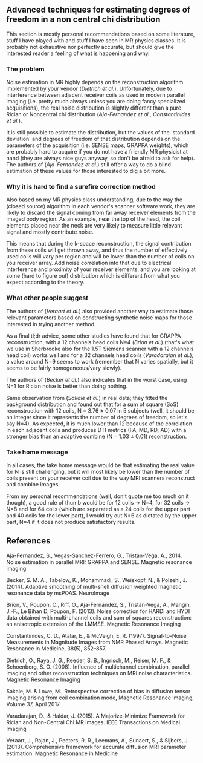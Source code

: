 ## Advanced techniques for estimating degrees of freedom in a non central chi distribution

This section is mostly personal recommendations based on some literature, stuff I have played with
and stuff I have seen in MR physics classes. It is probably not exhaustive nor perfectly accurate,
but should give the interested reader a feeling of what is happening and why.

### The problem

Noise estimation in MR highly depends on
the reconstruction algorithm implemented by your vendor (*Dietrich et al.*). Unfortunately,
due to interference between adjacent receiver coils as used in modern parallel imaging
(i.e. pretty much always unless you are doing fancy specialized acquisitions),
the real noise distribution is slightly different than a pure Rician or
Noncentral chi distribution (*Aja-Fernandez et al., Constantinides et al.*).

It is still possible to estimate the distribution,
but the values of the 'standard deviation' and degrees of freedom of that distribution
depends on the parameters of the acquisition (i.e. SENSE maps, GRAPPA weights),
which are probably hard to acquire if you do not have a friendly MR physicist at hand
(they are always nice guys anyway, so don't be afraid to ask for help).
The authors of (*Aja-Fernandez et al.*) still offer a way to do a blind estimation of these values for
those interested to dig a bit more.

### Why it is hard to find a surefire correction method

Also based on my MR physics class understanding, due to the way the (closed source)
algorithm in each vendor's scanner software work, they are likely to discard
the signal coming from far away receiver elements from the imaged body region.
As an example, near the top of the head, the coil elements placed near the neck are very likely to measure
little relevant signal and mostly contribute noise.

This means that during the k-space reconstruction, the signal
contribution from these coils will get thrown away, and thus the number of effectively used coils will vary per region and will be lower than the number of coils on you receiver array. Add noise correlation into that
due to electrical interference and proximity of your receiver elements, and you are looking at some (hard to figure out) distribution which is different from what you expect according to the theory.

### What other people suggest

The authors of (*Veraart et al.*) also provided another way to estimate those
relevant parameters based on constructing synthetic noise maps for those
interested in trying another method.

As a final tl;dr advice, some other studies have found that for GRAPPA reconstruction,
with a 12 channels head coils N=4 (*Brion et al.*) \(that's what we use in Sherbrooke also
for the 1.5T Siemens scanner with a 12 channels head coil\)
works well and for a 32 channels head coils (*Varadarajan et al.*), a value around N=9 seems to work
(remember that N varies spatially, but it seems to be fairly homogeneous/vary slowly).

The authors of (*Becker et al.*) also indicates that in
the worst case, using N=1 for Rician noise is better than doing nothing.

Same observation from (*Sakaie et al.*) in real data; they fitted the background distribution and found out that for a sum of square (SoS) reconstruction with 12 coils, N = 3.76 ± 0.07 in 5 subjects (well, it should be an integer since it represents the number of degrees of freedom, so let's say N=4). As expected, it is much lower than 12 because of the correlation in each adjacent coils and produces DTI metrics (FA, MD, RD, AD) with a stronger bias than an adaptive combine (N = 1.03 ± 0.01) reconstruction.

### Take home message

In all cases, the take home message would be that estimating the real value for N
is still challenging, but it will most likely be lower than the number of coils present on
your receiver coil due to the way MRI scanners reconstruct and combine images.

From my personal recommendations (well, don't quote me too much on it though), a good rule of thumb would be for 12 coils -> N=4, for 32 coils -> N=8 and for 64 coils (which are separated as a 24 coils for the upper part and 40 coils for the lower part), I would try out N=6 as dictated by the upper part, N=4 if it does not produce satisfactory results.

## References

Aja-Fernandez, S., Vegas-Sanchez-Ferrero, G., Tristan-Vega, A., 2014.
Noise estimation in parallel MRI: GRAPPA and SENSE.
Magnetic resonance imaging

Becker, S. M. A., Tabelow, K., Mohammadi, S., Weiskopf, N., & Polzehl, J. (2014).
Adaptive smoothing of multi-shell diffusion weighted magnetic resonance data by msPOAS.
NeuroImage

Brion, V., Poupon, C., Riff, O., Aja-Fernández, S., Tristán-Vega, A., Mangin, J.-F., Le Bihan D, Poupon, F. (2013).
Noise correction for HARDI and HYDI data obtained with multi-channel coils and sum
of squares reconstruction: an anisotropic extension of the LMMSE.
Magnetic Resonance Imaging

Constantinides, C. D., Atalar, E., & McVeigh, E. R. (1997). Signal-to-Noise Measurements in Magnitude Images from NMR Phased Arrays. Magnetic Resonance in Medicine, 38(5), 852–857.

Dietrich, O., Raya, J. G., Reeder, S. B., Ingrisch, M., Reiser, M. F., & Schoenberg, S. O. (2008).
Influence of multichannel combination, parallel imaging and other reconstruction
techniques on MRI noise characteristics. Magnetic Resonance Imaging

Sakaie, M. & Lowe, M., Retrospective correction of bias in diffusion tensor imaging arising from coil combination mode, Magnetic Resonance Imaging, Volume 37, April 2017

Varadarajan, D., & Haldar, J. (2015).
A Majorize-Minimize Framework for Rician and Non-Central Chi MR Images.
IEEE Transactions on Medical Imaging

Veraart, J., Rajan, J., Peeters, R. R., Leemans, A., Sunaert, S., & Sijbers, J. (2013).
Comprehensive framework for accurate diffusion MRI parameter estimation.
Magnetic Resonance in Medicine